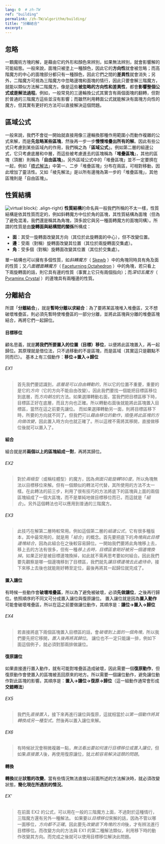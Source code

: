 ```yaml
---
lang: 0  # zh-TW
ref: "building"
permalink: /zh-TW/algorithm/building/
title: "分離結合"
excerpt: 
---
```


## 忽略

一顆魔術方塊的解，是藉由它的外形和顏色來辨別，如果無法辨別，就會影響解的可能組態。一般來說，面塊只被塗上一種顏色，因此它的**方向性**就會被忽略；而高階魔方的中心的面塊部分都只有一種顏色，因此它們之間的**差異性**就會消失；另外，二階魔方可視為三階魔方中忽略邊塊和面塊的情行，因此只要會解三階魔方，就能以類似方法解二階魔方。像是這些**被忽略的方向性和差異性**，都會**影響整個公式或是解法過程**。例如，一般常見的三邊輪換公式其實含有兩個面塊的翻轉，但對於普通的三階魔方這些並沒有影響；而雖然利用轉面公式就能解決有面塊方向性的魔方，但其實有更好的方法可以直接解決這個問題。

## 區域公式

一般來說，我們不會從一開始就直接用像三邊輪換那種作用範圍小而動作複雜的公式來解，而是**先忽略某些區塊**，然後再一步一步**慢慢堆疊出所有的解**。因此有些公式只考慮到某些區域內的作用，我們稱之為「**區域公式**」。例如第二層的組邊公式，它只考慮底層和中層，而這些被考慮進去的區塊稱為「**堆疊區塊**」，其他的區塊（頂層）則稱為「**自由區塊**」。另外區域公式中的「堆疊區塊」並不一定要擠在一起，例如「[橋式解法](http://grrroux.free.fr/method/Intro.html)」中第一、二步「堆疊區塊」分布在兩區，可相對移動，因此增加了靈活性。又如「棱先解法」是以所有邊塊為第一步的「堆疊區塊」，其他區塊則是「自由區塊」。

## 性質結構

![virtual block](cubesics/assets/images/virtual_block.jpg){: .align-right}
**性質結構**的命名與一般我們所稱的不太一樣，性質結構是依其性質而定的，例如鈄轉魔方中位於角的區塊，其性質結構為面塊（但為了避免混淆，我們還是稱其為角塊，頂多說它與另一種面轉魔方的面塊同構）。所謂的性質是由**旋轉面與結構間的關係**所構成：
- **面**：其受一旋轉面改變其方向（其位於此旋轉面的中心），但不改變位置。
- **邊**：受兩（對稱）旋轉面改變其位置（其位於兩旋轉面交集處）。
- **角**：受多個（對稱）旋轉面改變其位置（其位於交集處）。

單一結構也可以擁有多個性質，如*鈄轉魔方*（ [Skewb](http://twistypuzzles.com/cgi-bin/puzzle.cgi?pkey=621) ）中的角塊同時具有角及面的性質；又*八面體面轉魔方*（ [Faceturning Octahedron](http://twistypuzzles.com/cgi-bin/puzzle.cgi?pkey=1663) ）中的角塊，若只看上下兩旋轉面的話，則它具有邊的性質（事實上它只有兩個指向）；而*深切五魔方*（ [Pyraminx Crystal](http://twistypuzzles.com/cgi-bin/puzzle.cgi?pkey=652) ）的邊塊具有兩種邊的性質。

## 分離結合
所謂「**分離結合**」，就是**暫時分離以求結合**：為了要將某區塊堆入堆疊區，又不想破壞堆疊區，則必須先暫時使堆疊區的一部分分離，並將此區塊與分離的堆疊區塊結合，再將它們一起歸位。

#### 目標移位
顧名思義，就是**將我們所要置入的位置（目標）移位**，以便將此區塊置入，再一起歸位。其原理就是借位法，只不過移動的不是區塊，而是區域（其實這只是觀點不同而已）。
基本上有三個動作：**移位→置入→歸位**
###### EX1
> 首先我們要認識到，*底層是可以自由轉動的*，所以它的位置不重要，重要的是它的*方向*（它的方向不能自由改變）。因此我們要找一個能把目標區移位到底層，而*方向朝左*的方法。如果選擇轉動右面，當我們把目標區移下時，目標區正好在底層，而且方向也正確。所以轉動右面後就能將此區塊置入目標區，當然在這之前要先讓位。
> 而如果選擇轉動另一面，則將目標區移下時，所要的方向就不同了。但我們可以*藉由移位的動作*，順便*將此區塊的方向做改變*，因此置入時方向也就正確了。所以這裡不需將其移開，直接做移位後就可以置入了。

#### 組合
組合就是將**兩個以上的區塊組成一對**，再將其歸位。
###### EX2
> 對於*兩極型*（或稱柱體型）的魔方，因為*側面只能旋轉180度*，所以角塊無法以目標移位來解。但有一個類似的轉法可代替，其所使用的方法不太一樣。在此轉法的前三步，利用了很有技巧的方法將底下的區塊與上面的兩個區塊組成了一個大區塊，而不是單純地做目標移位而已，而這就是「*組合*」。另外這個轉法也可以應用到普通的三階魔方。
###### EX3
> 此技巧在解第二層時較常用。例如這個第二層的*組邊公式*，它有很多種版本，其中最常用的，就是用「*組合*」的概念。首先要把底下的*角塊與此目標邊塊結合*，因為此組合在之後較容易歸位。一開始我們要將此角塊移上去，移上去的方法有很多，但有一種*移上去時，目標區會剛好被另一個邊塊換掉*。如果正好是被目標邊塊換掉，如此就不需再思考要如何組合。因此我們要先觀察是哪一個邊塊移到了目標區，我們就先*讓目標邊塊去此處待命*，接下來移上去後也就能剛好轉至定位，最後再將其一起歸位就完成了。

#### 置入讓位
有時候一些動作會**破壞堆疊區**，所以為了避免被破壞，必須**先做讓位**，之後再行歸位。依照順序的不同又可分成置入讓位與復原讓位。
置入讓位就是因為**置入動作**可能會破壞堆疊區，所以在這之前要做讓位動作，其順序是：**讓位→置入→歸位**
###### EX4
> 若直接將底下兩個區塊置入目標區的話，會*破壞到上面的一個角塊*，所以我們要先把它移開，*置入後再將其歸位*。
> 讓位也不一定只能讓一排，例如下面這個例子，就必須對那兩排做讓位。

#### 復原讓位
如果直接進行置入動作，就有可能對堆疊區造成破壞，因此需要一個**復原動作**，但復原動作會使置入的區塊被丟回原來的地方。所以需要一個讓位動作，避免讓位動作對此區塊的影響。其順序是：**置入→讓位→復原→歸位**（這一組動作通常會形成**交錯轉法**）
###### EX5
> 我們先*直接置入*，接下來再進行讓位與復原，這就相當於*以第一個動作將其轉換成另一種型式*，然後再以置入讓位來解。
###### EX6
> 有時候狀況會稍微複雜一點，*無法看出要如何進行目標移位或置入讓位*，但如果*直接置入*後，再使用復原讓位，就*比較容易解決這類的問題*。

#### 轉換
**轉換**就是**狀態的改變**。當有些情況無法直接以前面所述的方法解決時，就必須改變狀態，**簡化現在所遇到的情況**。
###### EX'
> 在前面 EX2 的公式，可以用在一般的三階魔方上面，不過對於這種情行，三階魔方還有另外一種解法。
> 如果要以*目標移位*來解的話，因為不管以哪一面移位，*方向都不正確*。因此要先*改變底下角塊的方向*後，才有辨法進行目標移位。而改變方向的方法與 EX1 的第二種解法類似，利用移下時的動作改變其方向。而完成之後就可以使用目標移位解決此問題。

